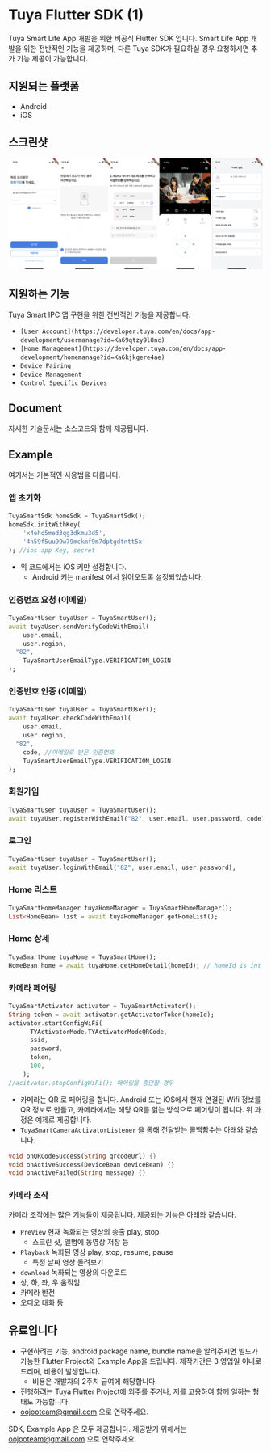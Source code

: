 # Tuya Flutter SDK (1)

Tuya Smart Life App 개발을 위한 비공식 Flutter SDK 입니다. Smart Life App 개발을 위한 전반적인 기능을 제공하며, 다른 Tuya SDK가 필요하실 경우 요청하시면 추가 기능 제공이 가능합니다.

## 지원되는 플랫폼



- Android
- iOS

## 스크린샷



![screenshot](screenshot2.png)

## 지원하는 기능



Tuya Smart IPC 앱 구현을 위한 전반적인 기능을 제공합니다. 

- `[User Account](https://developer.tuya.com/en/docs/app-development/usermanage?id=Ka69qtzy9l8nc)`
- `[Home Management](https://developer.tuya.com/en/docs/app-development/homemanage?id=Ka6kjkgere4ae)`
- `Device Pairing`
- `Device Management`
- `Control Specific Devices`

## Document



자세한 기술문서는 소스코드와 함께 제공됩니다.

## Example



여기서는 기본적인 사용법을 다룹니다. 

### 앱 초기화



```dart
TuyaSmartSdk homeSdk = TuyaSmartSdk();
homeSdk.initWithKey(
	'x4ehq5med3qg3dkmu3d5',
	'4h59f5uu99w79mckmf9m7dptgdtntt5x'
); //ios app Key, secret
```

- 위 코드에서는 iOS 키만 설정합니다.
    - Android 키는 manifest 에서 읽어오도록 설정되있습니다.

### 인증번호 요청 (이메일)



```dart
TuyaSmartUser tuyaUser = TuyaSmartUser();
await tuyaUser.sendVerifyCodeWithEmail(
	user.email, 
	user.region, 
  "82",
	TuyaSmartUserEmailType.VERIFICATION_LOGIN
);
```

### 인증번호 인증 (이메일)



```dart
TuyaSmartUser tuyaUser = TuyaSmartUser();
await tuyaUser.checkCodeWithEmail(
	user.email, 
	user.region, 
  "82",
	code, //이메일로 받은 인증번호 
	TuyaSmartUserEmailType.VERIFICATION_LOGIN
);
```

### 회원가입



```dart
TuyaSmartUser tuyaUser = TuyaSmartUser();
await tuyaUser.registerWithEmail("82", user.email, user.password, code);
```

### 로그인



```dart
TuyaSmartUser tuyaUser = TuyaSmartUser();
await tuyaUser.loginWithEmail("82", user.email, user.password);
```

### Home 리스트



```dart
TuyaSmartHomeManager tuyaHomeManager = TuyaSmartHomeManager();
List<HomeBean> list = await tuyaHomeManager.getHomeList();
```

### Home 상세



```dart
TuyaSmartHome tuyaHome = TuyaSmartHome();
HomeBean home = await tuyaHome.getHomeDetail(homeId); // homeId is int
```

### 카메라 페어링



```dart
TuyaSmartActivator activator = TuyaSmartActivator();
String token = await activator.getActivatorToken(homeId);
activator.startConfigWiFi(
      TYActivatorMode.TYActivatorModeQRCode,
      ssid,
      password,
      token,
      100,
    );
//acitvator.stopConfigWiFi(); 페어링을 중단할 경우
```

- 카메라는 QR 로 페어링을 합니다. Android 또는 iOS에서 현재 연결된 Wifi 정보를 QR 정보로 만들고, 카메라에서는 해당 QR를 읽는 방식으로 페어링이 됩니다. 위 과정은 예제로 제공합니다.
- `TuyaSmartCameraActivatorListener` 을 통해 전달받는 콜백함수는 아래와 같습니다.

```dart
void onQRCodeSuccess(String qrcodeUrl) {}
void onActiveSuccess(DeviceBean deviceBean) {} 
void onActiveFailed(String message) {}
```

### 카메라 조작



카메라 조작에는 많은 기능들이 제공됩니다. 제공되는 기능은 아래와 같습니다.

- `PreView` 현재 녹화되는 영상의 송출 play, stop
    - 스크린 샷, 앨범에 동영상 저장 등
- `Playback` 녹화된 영상 play, stop, resume, pause
    - 특정 날짜 영상 돌려보기
- `download` 녹화되는 영상의 다운로드
- 상, 하, 좌, 우 움직임
- 카메라 반전
- 오디오 대화 등


## 유료입니다

- 구현하려는 기능, android package name, bundle name을 알려주시면 빌드가 가능한 Flutter Project와 Example App을 드립니다. 제작기간은 3 영업일 이내로 드리며, 비용이 발생합니다.
    - 비용은 개발자의 2주치 급여에 해당합니다.
- 진행하려는 Tuya Flutter Project에 외주를 주거나, 저를 고용하여 함께 일하는 형태도 가능합니다.
- oojooteam@gmail.com 으로 연락주세요.



SDK, Example App 은 모두 제공합니다. 제공받기 위해서는 oojooteam@gmail.com 으로 연락주세요.
